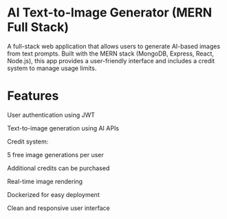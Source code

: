 AI Text-to-Image Generator (MERN Full Stack)
=================================================
A full-stack web application that allows users to generate AI-based images from text prompts.
Built with the MERN stack (MongoDB, Express, React, Node.js), this app provides a user-friendly interface and includes a credit system to manage usage limits.

Features
=========
User authentication using JWT

Text-to-image generation using AI APIs

Credit system:

  5 free image generations per user
  
  Additional credits can be purchased

Real-time image rendering

Dockerized for easy deployment

Clean and responsive user interface
